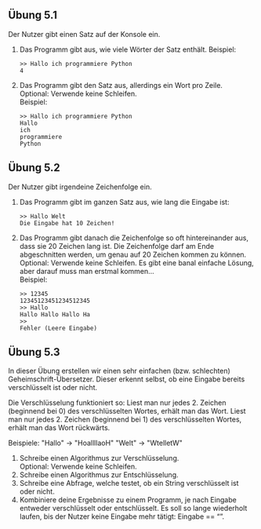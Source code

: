
## Übung 5.1

Der Nutzer gibt einen Satz auf der Konsole ein.

1. Das Programm gibt aus, wie viele Wörter der Satz enthält.
Beispiel:
    ```
    >> Hallo ich programmiere Python
    4
    ```

2. Das Programm gibt den Satz aus, allerdings ein Wort pro Zeile. \
Optional: Verwende keine Schleifen.\
    Beispiel:
    ```
    >> Hallo ich programmiere Python
    Hallo
    ich
    programmiere
    Python
    ```

## Übung 5.2

Der Nutzer gibt irgendeine Zeichenfolge ein.
1. Das Programm gibt im ganzen Satz aus, wie lang die Eingabe ist:
    ```
    >> Hallo Welt
    Die Eingabe hat 10 Zeichen!
    ```
2. Das Programm gibt danach die Zeichenfolge so oft hintereinander aus, dass sie 20 Zeichen lang ist.
Die Zeichenfolge darf am Ende abgeschnitten werden, um genau auf 20 Zeichen kommen zu können.\
Optional: Verwende keine Schleifen. Es gibt eine banal einfache Lösung, aber darauf muss man erstmal kommen...\
Beispiel:
    ```
    >> 12345
    12345123451234512345
    >> Hallo
    Hallo Hallo Hallo Ha
    >> 
    Fehler (Leere Eingabe)
    ```

## Übung 5.3

In dieser Übung erstellen wir einen sehr einfachen (bzw. schlechten) Geheimschrift-Übersetzer.
Dieser erkennt selbst, ob eine Eingabe bereits verschlüsselt ist oder nicht.

Die Verschlüsselung funktioniert so:
Liest man nur jedes 2. Zeichen (beginnend bei 0) des verschlüsselten Wortes, erhält man das Wort.
Liest man nur jedes 2. Zeichen (beginnend bei 1) des verschlüsselten Wortes, erhält man das Wort rückwärts.

Beispiele:
"Hallo" -> "HoallllaoH"
"Welt" -> "WtelletW"

1. Schreibe einen Algorithmus zur Verschlüsselung.\
Optional: Verwende keine Schleifen.
2. Schreibe einen Algorithmus zur Entschlüsselung.
3. Schreibe eine Abfrage, welche testet, ob ein String verschlüsselt ist oder nicht.
4. Kombiniere deine Ergebnisse zu einem Programm, je nach Eingabe entweder verschlüsselt oder entschlüsselt. Es soll so lange wiederholt laufen, bis der Nutzer keine Eingabe mehr tätigt: Eingabe == “”.










